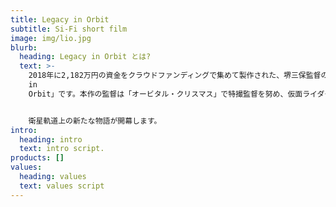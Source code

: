 ```yaml
---
title: Legacy in Orbit
subtitle: Si-Fi short film
image: img/lio.jpg
blurb:
  heading: Legacy in Orbit とは?
  text: >-
    2018年に2,182万円の資金をクラウドファンディングで集めて製作された、堺三保監督のSF短編映画「オービタル・クリスマス」。その作品と同一世界の別エピソードを描くスピンオフ作品が「Legacy
    in
    Orbit」です。本作の監督は「オービタル・クリスマス」で特撮監督を努め、仮面ライダーシリーズの変身シーンなどを手掛けるVFXアーティスト、キムラケイサク。


    衛星軌道上の新たな物語が開幕します。
intro:
  heading: intro
  text: intro script.
products: []
values:
  heading: values
  text: values script
---
```


